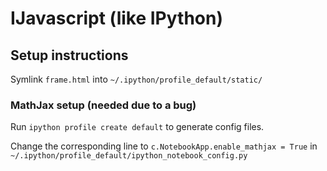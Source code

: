 # IJavascript (like IPython)

## Setup instructions

Symlink `frame.html` into `~/.ipython/profile_default/static/`

### MathJax setup (needed due to a bug)

Run `ipython profile create default` to generate config files.

Change the corresponding line to `c.NotebookApp.enable_mathjax = True`
in `~/.ipython/profile_default/ipython_notebook_config.py`
